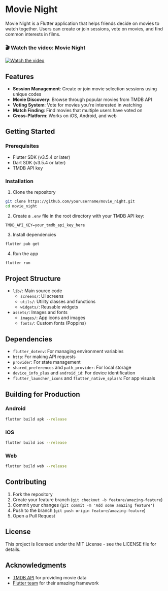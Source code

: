# Movie Night

Movie Night is a Flutter application that helps friends decide on movies to watch together. Users can create or join sessions, vote on movies, and find common interests in films.

### 🎬 Watch the video: Movie Night

[![Watch the video](https://i.vimeocdn.com/video/1764763822-b5a2fc4e0a748016f8c9b27473b6fd62570f5c6a5f3b2d12e06fba0e1019b0fa-d_640x360.jpg)](https://vimeo.com/1063321923)


## Features

- **Session Management**: Create or join movie selection sessions using unique codes
- **Movie Discovery**: Browse through popular movies from TMDB API
- **Voting System**: Vote for movies you're interested in watching
- **Match Finding**: Find movies that multiple users have voted on
- **Cross-Platform**: Works on iOS, Android, and web

## Getting Started

### Prerequisites

- Flutter SDK (v3.5.4 or later)
- Dart SDK (v3.5.4 or later)
- TMDB API key

### Installation

1. Clone the repository
```bash
git clone https://github.com/yourusername/movie_night.git
cd movie_night
```

2. Create a `.env` file in the root directory with your TMDB API key:
```
TMDB_API_KEY=your_tmdb_api_key_here
```

3. Install dependencies
```bash
flutter pub get
```

4. Run the app
```bash
flutter run
```

## Project Structure

- `lib/`: Main source code
  - `screens/`: UI screens
  - `utils/`: Utility classes and functions
  - `widgets/`: Reusable widgets
- `assets/`: Images and fonts
  - `images/`: App icons and images
  - `fonts/`: Custom fonts (Poppins)

## Dependencies

- `flutter_dotenv`: For managing environment variables
- `http`: For making API requests
- `provider`: For state management
- `shared_preferences` and `path_provider`: For local storage
- `device_info_plus` and `android_id`: For device identification
- `flutter_launcher_icons` and `flutter_native_splash`: For app visuals

## Building for Production

### Android
```bash
flutter build apk --release
```

### iOS
```bash
flutter build ios --release
```

### Web
```bash
flutter build web --release
```

## Contributing

1. Fork the repository
2. Create your feature branch (`git checkout -b feature/amazing-feature`)
3. Commit your changes (`git commit -m 'Add some amazing feature'`)
4. Push to the branch (`git push origin feature/amazing-feature`)
5. Open a Pull Request

## License

This project is licensed under the MIT License - see the LICENSE file for details.

## Acknowledgments

- [TMDB API](https://www.themoviedb.org/documentation/api) for providing movie data
- [Flutter team](https://flutter.dev/) for their amazing framework
